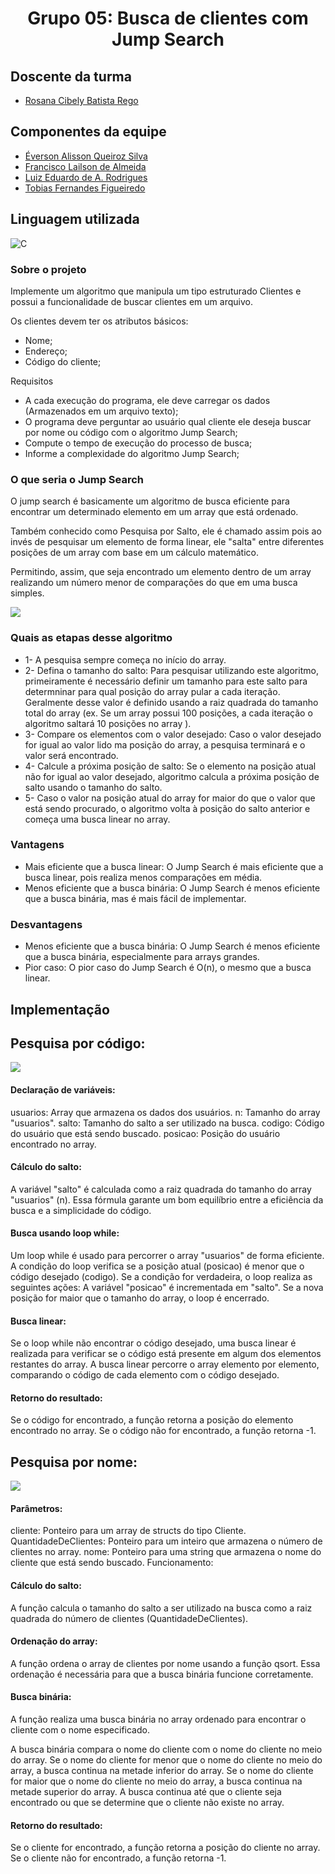 <h1 align="center">Grupo 05: Busca de clientes com Jump Search</h1>

## Doscente da turma
- [Rosana Cibely Batista Rego](https://github.com/roscibely)

## Componentes da equipe
- [Éverson Alisson Queiroz Silva](https://github.com/Everson-Alisson)
- [Francisco Lailson de Almeida](https://github.com/lailsonzw)
- [Luiz Eduardo de A. Rodrigues](https://github.com/LuizEdu-AR)
- [Tobias Fernandes Figueiredo](https://github.com/Tobias-fernandes)


## Linguagem utilizada

![C](https://img.shields.io/badge/C-007ACC?style=for-the-badge&logo=C&logoColor=white)&nbsp;

### Sobre o projeto

Implemente um algoritmo que manipula um tipo estruturado Clientes e possui a funcionalidade de buscar clientes em um arquivo.

Os clientes devem ter os atributos básicos:
  - Nome;
  - Endereço;
  - Código do cliente;

Requisitos
  - A cada execução do programa, ele deve carregar os dados (Armazenados em um arquivo texto);
  - O programa deve perguntar ao usuário qual cliente ele deseja buscar por nome ou código com o algoritmo Jump Search;
  - Compute o tempo de execução do processo de busca;
  - Informe a complexidade do algoritmo Jump Search;

### O que seria o Jump Search

O jump search é basicamente um algoritmo de busca eficiente para encontrar um determinado elemento em um array que está ordenado.

Também conhecido como Pesquisa por Salto, ele é chamado assim pois ao invés de pesquisar um elemento de forma linear, ele "salta" entre diferentes posições de um array com base em um cálculo matemático.

Permitindo, assim, que seja encontrado um elemento dentro de um array realizando um número menor de comparações do que em uma busca simples.

<img src="https://github.com/classroom-ufersa/JumpSearchCliente/blob/main/assets/JSC-codigo.png" />


### Quais as etapas desse algoritmo

  - 1-  A pesquisa sempre começa no início do array.
  - 2-  Defina o tamanho do salto:
    Para pesquisar utilizando este algoritmo, primeiramente é necessário definir um tamanho para este salto para determninar para qual posição do array pular a cada iteração. Geralmente desse valor é definido usando a raiz quadrada do tamanho total do array (ex. Se um array possui 100 posições, a cada iteração o algoritmo saltará 10 posições no array ).
  - 3-  Compare os elementos com o valor desejado: Caso o valor desejado for igual ao valor lido ma posição do array, a pesquisa terminará e o valor será encontrado.
  - 4-  Calcule a próxima posição de salto: Se o elemento na posição atual não for igual ao valor desejado, algoritmo calcula a próxima posição de salto usando o tamanho do salto.
  - 5-  Caso o valor na posição atual do array for maior do que o valor que está sendo procurado, o algoritmo volta à posição do salto anterior e começa uma busca linear no array.

### Vantagens
 - Mais eficiente que a busca linear: O Jump Search é mais eficiente que a busca linear, pois realiza menos comparações em média.
 - Menos eficiente que a busca binária: O Jump Search é menos eficiente que a busca binária, mas é mais fácil de implementar.
 
### Desvantagens
 - Menos eficiente que a busca binária: O Jump Search é menos eficiente que a busca binária, especialmente para arrays grandes.
 - Pior caso: O pior caso do Jump Search é O(n), o mesmo que a busca linear.

## Implementação

  ## Pesquisa por código:

    
  <img src="https://github.com/classroom-ufersa/JumpSearchCliente/blob/main/assets/JSC-codigo.png" />
    
  #### Declaração de variáveis:

  usuarios: Array que armazena os dados dos usuários.
  n: Tamanho do array "usuarios".
  salto: Tamanho do salto a ser utilizado na busca.
  codigo: Código do usuário que está sendo buscado.
  posicao: Posição do usuário encontrado no array.

  #### Cálculo do salto:

  A variável "salto" é calculada como a raiz quadrada do tamanho do array "usuarios" (n). Essa fórmula garante um bom     equilíbrio entre a eficiência da busca e a simplicidade do código.

  #### Busca usando loop while:

  Um loop while é usado para percorrer o array "usuarios" de forma eficiente.
  A condição do loop verifica se a posição atual (posicao) é menor que o código desejado (codigo).
  Se a condição for verdadeira, o loop realiza as seguintes ações:
  A variável "posicao" é incrementada em "salto".
  Se a nova posição for maior que o tamanho do array, o loop é encerrado.

  #### Busca linear:

  Se o loop while não encontrar o código desejado, uma busca linear é realizada para verificar se o código está presente em     algum dos elementos restantes do array.
  A busca linear percorre o array elemento por elemento, comparando o código de cada elemento com o código desejado.
  
  #### Retorno do resultado:

  Se o código for encontrado, a função retorna a posição do elemento encontrado no array.
  Se o código não for encontrado, a função retorna -1.

  ## Pesquisa por nome:

    
<img src="https://github.com/classroom-ufersa/JumpSearchCliente/blob/main/assets/JSC-nome.png" />

  #### Parâmetros:

  cliente: Ponteiro para um array de structs do tipo Cliente.
  QuantidadeDeClientes: Ponteiro para um inteiro que armazena o número de clientes no array.
  nome: Ponteiro para uma string que armazena o nome do cliente que está sendo buscado.
  Funcionamento:

  #### Cálculo do salto: 

  A função calcula o tamanho do salto a ser utilizado na busca como a raiz quadrada do número de clientes (QuantidadeDeClientes).

  #### Ordenação do array: 

  A função ordena o array de clientes por nome usando a função qsort. Essa ordenação é necessária para que a busca binária funcione corretamente.

  #### Busca binária: 

  A função realiza uma busca binária no array ordenado para encontrar o cliente com o nome especificado.

  A busca binária compara o nome do cliente com o nome do cliente no meio do array.
  Se o nome do cliente for menor que o nome do cliente no meio do array, a busca continua na metade inferior do array.
  Se o nome do cliente for maior que o nome do cliente no meio do array, a busca continua na metade superior do array.
  A busca continua até que o cliente seja encontrado ou que se determine que o cliente não existe no array.

  #### Retorno do resultado:

  Se o cliente for encontrado, a função retorna a posição do cliente no array.
  Se o cliente não for encontrado, a função retorna -1.

